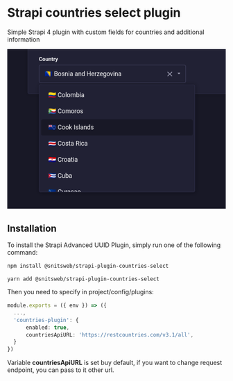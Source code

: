 # Strapi countries select plugin

Simple Strapi 4 plugin with custom fields for countries and additional information

![Plugin preview](docs/input-preview.png)

## Installation

To install the Strapi Advanced UUID Plugin, simply run one of the following command:

```
npm install @snitsweb/strapi-plugin-countries-select
```
```
yarn add @snitsweb/strapi-plugin-countries-select
```

Then you need to specify in project/config/plugins:
```typescript
module.exports = ({ env }) => ({
  ...,
  'countries-plugin': {
      enabled: true,
      countriesApiURL: 'https://restcountries.com/v3.1/all',
  }
})
```

Variable **countriesApiURL** is set buy default, if you want to change request endpoint, you can pass to it other url.
